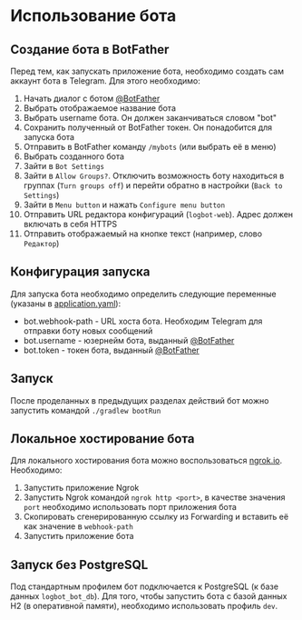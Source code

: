 # Использование бота

## Создание бота в BotFather

Перед тем, как запускать приложение бота, необходимо создать сам аккаунт бота в Telegram. Для этого необходимо:

1. Начать диалог с ботом [@BotFather](https://t.me/BotFather)
2. Выбрать отображаемое название бота
3. Выбрать username бота. Он должен заканчиваться словом "bot"
4. Сохранить полученный от BotFather токен. Он понадобится для запуска бота
5. Отправить в BotFather команду `/mybots` (или выбрать её в меню)
6. Выбрать созданного бота
7. Зайти в `Bot Settings`
8. Зайти в `Allow Groups?`. Отключить возможность боту находиться в группах (`Turn groups off`) и перейти обратно в
   настройки (`Back to Settings`)
9. Зайти в `Menu button` и нажать `Configure menu button`
10. Отправить URL редактора конфигураций (`logbot-web`). Адрес должен включать в себя HTTPS
11. Отправить отображаемый на кнопке текст (например, слово `Редактор`)

## Конфигурация запуска

Для запуска бота необходимо определить следующие переменные (указаны
в [application.yaml](src/main/resources/application.yaml)):

* bot.webhook-path - URL хоста бота. Необходим Telegram для отправки боту новых сообщений
* bot.username - юзернейм бота, выданный [@BotFather](https://t.me/BotFather)
* bot.token - токен бота, выданный [@BotFather](https://t.me/BotFather)

## Запуск

После проделанных в предыдущих разделах действий бот можно запустить командой `./gradlew bootRun`

## Локальное хостирование бота

Для локального хостирования бота можно воспользоваться [ngrok.io](https://ngrok.io). Необходимо:

1. Запустить приложение Ngrok
2. Запустить Ngrok командой `ngrok http <port>`, в качестве значения `port` необходимо использовать порт приложения бота
3. Скопировать сгенерированную ссылку из Forwarding и вставить её как значение в `webhook-path`
4. Запустить приложение бота

## Запуск без PostgreSQL

Под стандартным профилем бот подключается к PostgreSQL (к базе данных `logbot_bot_db`). Для того, чтобы запустить бота с
базой данных H2 (в оперативной памяти), необходимо использовать профиль `dev`.